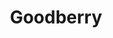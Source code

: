 ---
title: "Goodberry"
index:
  - goodberry
permalink: /spells/goodberry/
tags:
  - Spell
  - 1st Level
  - Transmutation
available_for:
  - Druid
  - Ranger
level: "1st Level"
school: "Transmutation"
range: "Touch"
comp:
  - V
  - S
  - M
material: "a sprig of mistletoe."
description: |
  Up to ten berries appear in your hand and are infused with magic for the duration. A creature can use its action to eat one berry. Eating a berry restores 1 hit point, and the berry provides enough nourishment to sustain a creature for a day.

  The berries lose their potency if they have not been consumed within 24 hours of the casting of this spell.
excerpt: "Up to ten berries appear in your hand and are infused with magic for the duration."
source: "Basic Rules"
---